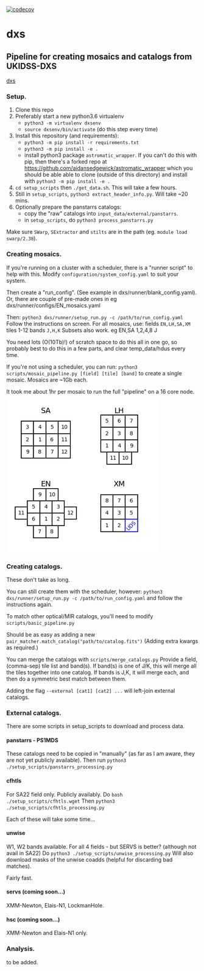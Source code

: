 [![codecov](https://codecov.io/gh/aidansedgewick/dxs/branch/main/graph/badge.svg?token=51C78KDGU7)](https://app.codecov.io/gh/aidansedgewick/dxs/)

# dxs

## Pipeline for creating mosaics and catalogs from UKIDSS-DXS

[dxs](./configuration/dxs_graphic.png?raw=true)

### Setup.

1. Clone this repo
2. Preferably start a new python3.6 virtualenv
   - `python3 -m virtualenv dxsenv`
   - `source dxsenv/bin/activate` (do this step every time)
3. Install this repository (and requirements):
   - `python3 -m pip install -r requirements.txt`
   - `python3 -m pip install -e .`
   - install python3 package `astromatic_wrapper`. If you can't do this with pip, 
     then there's a forked repo at https://github.com/aidansedgewick/astromatic_wrapper which you should be able
     able to clone (outside of this directory) and install with `python3 -m pip install -e .`
4. `cd setup_scripts` then `./get_data.sh`. This will take a few hours.
5. Still in `setup_scripts`, `python3 extract_header_info.py`. Will take ~20 mins.
6. Optionally prepare the panstarrs catalogs:
   - copy the "raw" catalogs into `input_data/external/panstarrs`.
   - in `setup_scripts`, do `python3 process_panstarrs.py`

Make sure `SWarp`, `SExtractor` and `stilts` are in the path (eg. `module load swarp/2.38`).

### Creating mosaics.

If you're running on a cluster with a scheduler, there is a "runner script" to help with this.
Modify `configuration/system_config.yaml` to suit your system.

Then create a "run_config". (See example in dxs/runner/blank_config.yaml).
Or, there are couple of pre-made ones in eg dxs/runner/configs/EN_mosaics.yaml

Then: `python3 dxs/runner/setup_run.py -c /path/to/run_config.yaml`
Follow the instructions on screen. 
For all mosaics, use:
  fields `EN,LH,SA,XM`
  tiles 1-12
  bands `J,H,K`
Subsets also work. eg EN,SA 1,2,4,8 J

You need lots (O(10Tb)!) of scratch space to do this all in one go,
so probably best to do this in a few parts,
and clear temp_data/hdus every time.

If you're not using a scheduler, you can run:
    `python3 scripts/mosaic_pipeline.py [field] [tile] [band]` 
to create a single mosaic. Mosaics are ~1Gb each.

It took me about 1hr per mosaic to run the full "pipeline" on a 16 core node.

![mosaic layouts](./configuration/cartoon_layout.png?raw=true)

### Creating catalogs.

These don't take as long.

You can still create them with the scheduler, however:
    `python3 dxs/runner/setup_run.py -c /path/to/run_config.yaml`
and follow the instructions again.

To match other optical/MIR catalogs, you'll need to modify `scripts/basic_pipeline.py`

Should be as easy as adding a new `pair_matcher.match_catalog("path/to/catalog.fits")`
(Adding extra kwargs as required.)

You can merge the catalogs with `scripts/merge_catalogs.py`
Provide a field, (comma-sep) tile list and band(s). If band(s) is one of J/K,
this will merge all the tiles together into one catalog. If bands is J,K, it will merge each,
and then do a symmetric best match between them.

Adding the flag `--external [cat1] [cat2] ...` will left-join external catalogs.


### External catalogs.

There are some scripts in setup_scripts to download and process data.

#### panstarrs - PS1MDS

These catalogs need to be copied in "manually" (as far as I am aware, 
they are not yet publicly available).
Then run `python3 ./setup_scripts/panstarrs_processing.py`

#### cfhtls

For SA22 field only. Publicly availably.
Do `bash ./setup_scripts/cfhtls.wget`
Then `python3 ./setup_scripts/cfhtls_processing.py`

Each of these will take some time...

#### unwise

W1, W2 bands available.
For all 4 fields - but SERVS is better? (although not avail in SA22)
Do `python3 ./setup_scripts/unwise_processing.py`
Will also download masks of the unwise coadds (helpful for discarding bad matches).

Fairly fast.

#### servs (coming soon...)

XMM-Newton, Elais-N1, LockmanHole.

#### hsc (coming soon...)

XMM-Newton and Elais-N1 only.



### Analysis.

to be added.
